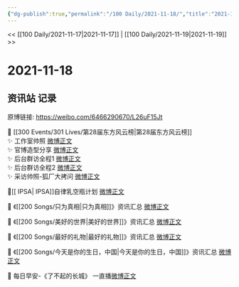 ```yaml
---
{"dg-publish":true,"permalink":"/100 Daily/2021-11-18/","title":"2021-11-18","created":"2022-12-23T11:20:07.000+08:00","updated":"2023-02-26T00:50:23.000+08:00"}
---
```



<< [[100 Daily/2021-11-17\|2021-11-17]] | [[100 Daily/2021-11-19\|2021-11-19]] >>

# 2021-11-18

## 资讯站 记录

原博链接: https://weibo.com/6466290670/L26uF15Jt

💫 [[300 Events/301 Lives/第28届东方风云榜\|第28届东方风云榜]]  
✨ 工作室帅照 [微博正文](https://m.weibo.cn/6466290670/4704973331367650)  
✨ 官博造型分享 [微博正文](https://m.weibo.cn/6466290670/4705019012843462)  
✨ 后台群访全程1 [微博正文](https://m.weibo.cn/6466290670/4704951835559337)  
✨ 后台群访全程2 [微博正文](https://m.weibo.cn/6466290670/4704836546726990)  
✨ 采访帅照-狐厂大拷问 [微博正文](https://m.weibo.cn/6466290670/4704806448400226)

💫[[ IPSA\| IPSA]]自律乳空瓶计划 [微博正文](https://m.weibo.cn/6466290670/4704869966939002)

💫 《[[200 Songs/只为真相\|只为真相]]》资讯汇总 [微博正文](https://m.weibo.cn/6466290670/4704856360879674)

💫 《[[200 Songs/美好的世界\|美好的世界]]》资讯汇总 [微博正文](https://m.weibo.cn/6466290670/4704911206383870)

💫 《[[200 Songs/最好的礼物\|最好的礼物]]》资讯汇总 [微博正文](https://m.weibo.cn/6466290670/4704907045112361)

💫 《[[200 Songs/今天是你的生日，中国\|今天是你的生日，中国]]》资讯汇总 [微博正文](https://m.weibo.cn/6466290670/4704836735993705)

💫 每日早安-《了不起的长城》 一直播[微博正文](https://m.weibo.cn/6466290670/4704802358954584)
